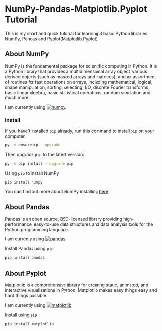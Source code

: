 # NumPy-Pandas-Matplotlib.Pyplot Tutorial

This is my short and quick tutorial for learning 3 basic Python libraries: NumPy, Pandas and Pyplot(Matplotlib.Pyplot).

## About NumPy

NumPy is the fundamental package for scientific computing in Python. It is a Python library that provides a multidimensional array object, various derived objects (such as masked arrays and matrices), and an assortment of routines for fast operations on arrays, including mathematical, logical, shape manipulation, sorting, selecting, I/O, discrete Fourier transforms, basic linear algebra, basic statistical operations, random simulation and much more.

I am currently using [![numpy](https://img.shields.io/badge/NumPy-1.19.5-000?logo=numpy&logoColor=blue&labelColor=white)](https://numpy.org/doc/stable/).

### Install

If you have't installed `pip` already, run this command to install `pip` on your computer.

```sh
py -m ensurepip --upgrade
```

Then upgrade `pip` to the latest version:

```sh
py -m pip install --upgrade pip
```

Using `pip` to install NumPy

```sh
pip install numpy
```

You can find out more about NumPy installing [here](https://numpy.org/install/)

## About Pandas

Pandas is an open source, BSD-licensed library providing high-performance, easy-to-use data structures and data analysis tools for the Python programming language.

I am currenly using [![pandas](https://img.shields.io/badge/Pandas-1.3.4-000000?logo=pandas&logoColor=purple&labelColor=white)](https://pandas.pydata.org/)

Install Pandas using `pip`

```sh
pip install pandas
```

## About Pyplot

Matplotlib is a comprehensive library for creating static, animated, and interactive visualizations in Python. Matplotlib makes easy things easy and hard things possible.

I am currently using [![matplotlib](https://img.shields.io/badge/Matplotlib-3.4.3-000000?labelColor=orange)](https://matplotlib.org/)

Install using `pip`

```sh
pip install matplotlib
```
